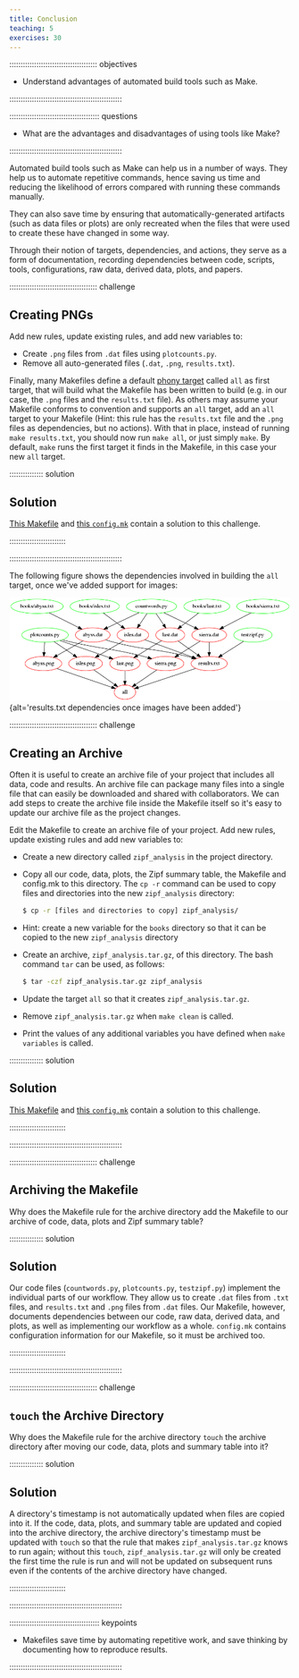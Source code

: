 ```yaml
---
title: Conclusion
teaching: 5
exercises: 30
---
```


::::::::::::::::::::::::::::::::::::::: objectives

- Understand advantages of automated build tools such as Make.

::::::::::::::::::::::::::::::::::::::::::::::::::

:::::::::::::::::::::::::::::::::::::::: questions

- What are the advantages and disadvantages of using tools like Make?

::::::::::::::::::::::::::::::::::::::::::::::::::

Automated build tools such as Make can help us in a number of
ways. They help us to automate repetitive commands, hence saving us
time and reducing the likelihood of errors compared with running
these commands manually.

They can also save time by ensuring that automatically-generated
artifacts (such as data files or plots) are only recreated when the
files that were used to create these have changed in some way.

Through their notion of targets, dependencies, and actions, they serve
as a form of documentation, recording dependencies between code,
scripts, tools, configurations, raw data, derived data, plots, and
papers.

:::::::::::::::::::::::::::::::::::::::  challenge

## Creating PNGs

Add new rules, update existing rules, and add new variables to:

- Create `.png` files from `.dat` files using `plotcounts.py`.
- Remove all auto-generated files (`.dat`, `.png`,
  `results.txt`).

Finally, many Makefiles define a default [phony
target](../learners/reference.md#phony-target) called `all` as first target,
that will build what the Makefile has been written to build (e.g. in
our case, the `.png` files and the `results.txt` file). As others
may assume your Makefile conforms to convention and supports an
`all` target, add an `all` target to your Makefile (Hint: this rule
has the `results.txt` file and the `.png` files as dependencies, but
no actions).  With that in place, instead of running `make results.txt`, you should now run `make all`, or just simply
`make`. By default, `make` runs the first target it finds in the
Makefile, in this case your new `all` target.

:::::::::::::::  solution

## Solution

[This Makefile](code/09-conclusion-challenge-1/Makefile)
and [this `config.mk`](code/09-conclusion-challenge-1/config.mk)
contain a solution to this challenge.



:::::::::::::::::::::::::

::::::::::::::::::::::::::::::::::::::::::::::::::

The following figure shows the dependencies involved in building the `all`
target, once we've added support for images:

![](fig/09-conclusion-challenge-1.png "results.txt dependencies once images have been added"){alt='results.txt dependencies once images have been added'}

:::::::::::::::::::::::::::::::::::::::  challenge

## Creating an Archive

Often it is useful to create an archive file of your project that includes all data, code
and results. An archive file can package many files into a single file that can easily be
downloaded and shared with collaborators. We can add steps to create the archive file inside
the Makefile itself so it's easy to update our archive file as the project changes.

Edit the Makefile to create an archive file of your project.  Add new rules, update existing
rules and add new variables to:

- Create a new directory called `zipf_analysis` in the project directory.

- Copy all our code, data, plots, the Zipf summary table, the Makefile and config.mk
  to this directory.
  The `cp -r` command can be used to copy files and directories
  into the new `zipf_analysis` directory:
  
  ```bash
  $ cp -r [files and directories to copy] zipf_analysis/
  ```

- Hint: create a new variable for the `books` directory so that it can be
  copied to the new `zipf_analysis` directory

- Create an archive, `zipf_analysis.tar.gz`, of this directory. The
  bash command `tar` can be used, as follows:
  
  ```bash
  $ tar -czf zipf_analysis.tar.gz zipf_analysis
  ```

- Update the target `all` so that it creates `zipf_analysis.tar.gz`.

- Remove `zipf_analysis.tar.gz` when `make clean` is called.

- Print the values of any additional variables you have defined when
  `make variables` is called.

:::::::::::::::  solution

## Solution

[This Makefile](code/09-conclusion-challenge-2/Makefile)
and [this `config.mk`](code/09-conclusion-challenge-2/config.mk)
contain a solution to this challenge.



:::::::::::::::::::::::::

::::::::::::::::::::::::::::::::::::::::::::::::::

:::::::::::::::::::::::::::::::::::::::  challenge

## Archiving the Makefile

Why does the Makefile rule for the archive directory add the Makefile to our archive of code,
data, plots and Zipf summary table?

:::::::::::::::  solution

## Solution

Our code files (`countwords.py`, `plotcounts.py`, `testzipf.py`) implement
the individual parts of our workflow. They allow us to create `.dat`
files from `.txt` files, and `results.txt` and `.png` files from `.dat` files.
Our Makefile, however, documents dependencies between
our code, raw data, derived data, and plots, as well as implementing
our workflow as a whole. `config.mk` contains configuration information
for our Makefile, so it must be archived too.



:::::::::::::::::::::::::

::::::::::::::::::::::::::::::::::::::::::::::::::

:::::::::::::::::::::::::::::::::::::::  challenge

## `touch` the Archive Directory

Why does the Makefile rule for the archive directory `touch` the archive directory after moving our code, data, plots and summary table into it?

:::::::::::::::  solution

## Solution

A directory's timestamp is not automatically updated when files are copied into it.
If the code, data, plots, and summary table are updated and copied into the
archive directory, the archive directory's timestamp must be updated with `touch`
so that the rule that makes `zipf_analysis.tar.gz` knows to run again;
without this `touch`, `zipf_analysis.tar.gz` will only be created the first time
the rule is run and will not be updated on subsequent runs even if the contents
of the archive directory have changed.



:::::::::::::::::::::::::

::::::::::::::::::::::::::::::::::::::::::::::::::

:::::::::::::::::::::::::::::::::::::::: keypoints

- Makefiles save time by automating repetitive work, and save thinking by documenting how to reproduce results.

::::::::::::::::::::::::::::::::::::::::::::::::::


